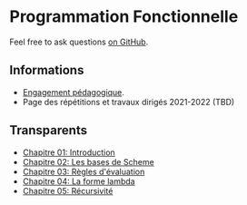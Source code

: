 # Programmation Fonctionnelle

Feel free to ask questions [on GitHub](https://github.com/chrdebru/INFO0054). 

## Informations

* [Engagement pédagogique](https://www.programmes.uliege.be/cocoon/20212022/cours/INFO0054-1.html). 
* Page des répétitions et travaux dirigés 2021-2022 (TBD)

## Transparents

* [Chapitre 01: Introduction](chapter-01.html)
* [Chapitre 02: Les bases de Scheme](chapter-02.html)
* [Chapitre 03: Règles d'évaluation](chapter-03.html)
* [Chapitre 04: La forme lambda](chapter-04.html)
* [Chapitre 05: Récursivité](chapter-05.html)